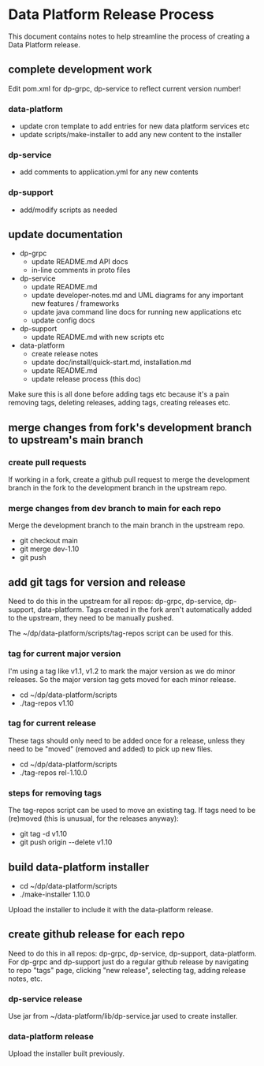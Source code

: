 # Data Platform Release Process

This document contains notes to help streamline the process of creating a Data Platform release.


## complete development work

Edit pom.xml for dp-grpc, dp-service to reflect current version number!

### data-platform
- update cron template to add entries for new data platform services etc
- update scripts/make-installer to add any new content to the installer

### dp-service
- add comments to application.yml for any new contents

### dp-support
- add/modify scripts as needed


## update documentation
- dp-grpc
  - update README.md API docs
  - in-line comments in proto files
- dp-service
  - update README.md
  - update developer-notes.md and UML diagrams for any important new features / frameworks
  - update java command line docs for running new applications etc
  - update config docs
- dp-support
  - update README.md with new scripts etc
- data-platform
  - create release notes
  - update doc/install/quick-start.md, installation.md
  - update README.md
  - update release process (this doc)

Make sure this is all done before adding tags etc because it's a pain removing tags, deleting releases, adding tags, creating releases etc.


## merge changes from fork's development branch to upstream's main branch

### create pull requests

If working in a fork, create a github pull request to merge the development branch in the fork to the development branch in the upstream repo.

### merge changes from dev branch to main for each repo

Merge the development branch to the main branch in the upstream repo.

* git checkout main
* git merge dev-1.10
* git push


## add git tags for version and release

Need to do this in the upstream for all repos: dp-grpc, dp-service, dp-support, data-platform.  Tags created in the fork aren't automatically added to the upstream, they need to be manually pushed.

The ~/dp/data-platform/scripts/tag-repos script can be used for this.

### tag for current major version

I'm using a tag like v1.1, v1.2 to mark the major version as we do minor releases.  So the major version tag gets moved for each minor release.

- cd ~/dp/data-platform/scripts
- ./tag-repos v1.10

### tag for current release

These tags should only need to be added once for a release, unless they need to be "moved" (removed and added) to pick up new files.

- cd ~/dp/data-platform/scripts
- ./tag-repos rel-1.10.0

### steps for removing tags

The tag-repos script can be used to move an existing tag. If tags need to be (re)moved (this is unusual, for the releases anyway):

- git tag -d v1.10
- git push origin --delete v1.10


## build data-platform installer

- cd ~/dp/data-platform/scripts
- ./make-installer 1.10.0

Upload the installer to include it with the data-platform release.


## create github release for each repo

Need to do this in all repos: dp-grpc, dp-service, dp-support, data-platform.  For dp-grpc and dp-support just do a regular github release by navigating to repo "tags" page, clicking "new release", selecting tag, adding release notes, etc.

### dp-service release

Use jar from ~/data-platform/lib/dp-service.jar used to create installer.

### data-platform release

Upload the installer built previously.
